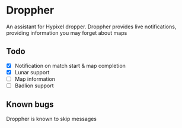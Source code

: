 # Droppher

An assistant for Hypixel dropper.
Droppher provides live notifications, providing information you may forget about maps

## Todo

- [x] Notification on match start & map completion
- [x] Lunar support
- [ ] Map information
- [ ] Badlion support

## Known bugs

Droppher is known to skip messages